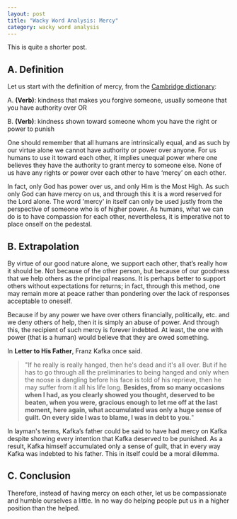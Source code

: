 ```yaml
---
layout: post
title: "Wacky Word Analysis: Mercy"
category: wacky word analysis
---
```

<!-- Word count: 531 -->

This is quite a shorter post.

## A. Definition
Let us start with the definition of mercy, from the [Cambridge dictionary][definition]:

A. **(Verb)**: kindness that makes you forgive someone, usually someone that you have authority over OR

B. **(Verb)**: kindness shown toward someone whom you have the right or power to punish

One should remember that all humans are intrinsically equal, and as such by our virtue alone we cannot have authority or power over anyone. For us humans to use it toward each other, it implies unequal power where one believes they have the authority to grant mercy to someone else. None of us have any rights or power over each other to have ‘mercy’ on each other. 

In fact, only God has power over us, and only Him is the Most High. As such only God can have mercy on us, and through this it is a word reserved for the Lord alone. The word 'mercy' in itself can only be used justly from the perspective of someone who is of higher power. As humans, what we can do is to have compassion for each other, nevertheless, it is imperative not to place onself on the pedestal.

## B. Extrapolation
By virtue of our good nature alone, we support each other, that’s really how it should be. Not because of the other person, but because of our goodness that we help others as the principal reasons. It is perhaps better to support others without expectations for returns; in fact, through this method, one may remain more at peace rather than pondering over the lack of responses acceptable to oneself.

Because if by any power we have over others financially, politically, etc. and we deny others of help, then it is simply an abuse of power. And through this, the recipient of such mercy is forever indebted. At least, the one with power (that is a human) would believe that they are owed something.

In **Letter to His Father**, Franz Kafka once said.

> "If he really is really hanged, then he's dead and it's all over. But if he has to go through all the preliminaries to being hanged and only when the noose is dangling before his face is told of his reprieve, then he may suffer from it all his life long. **Besides, from so many occasions when I had, as you clearly showed you thought, deserved to be beaten, when you were, gracious enough to let me off at the last moment, here again, what accumulated was only a huge sense of guilt. On every side I was to blame, I was in debt to you.**"

In layman's terms, Kafka’s father could be said to have had mercy on Kafka despite showing every intention that Kafka deserved to be punished. As a result, Kafka himself accumulated only a sense of guilt, that in every way Kafka was indebted to his father. This in itself could be a moral dilemma.

## C. Conclusion
Therefore, instead of having mercy on each other, let us be compassionate and humble ourselves a little. In no way do helping people put us in a higher position than the helped.

[definition]: https://dictionary.cambridge.org/dictionary/english/mercy
